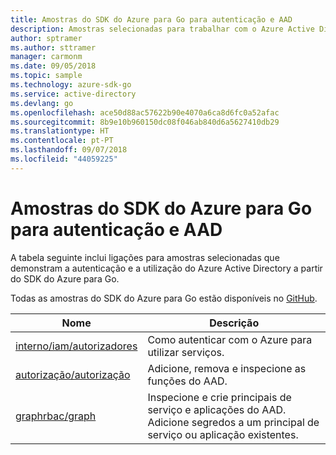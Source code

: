 ```yaml
---
title: Amostras do SDK do Azure para Go para autenticação e AAD
description: Amostras selecionadas para trabalhar com o Azure Active Directory (AAD) e a autenticação a partir do SDK do Azure para Go.
author: sptramer
ms.author: sttramer
manager: carmonm
ms.date: 09/05/2018
ms.topic: sample
ms.technology: azure-sdk-go
ms.service: active-directory
ms.devlang: go
ms.openlocfilehash: ace50d88ac57622b90e4070a6ca8d6fc0a52afac
ms.sourcegitcommit: 8b9e10b960150dc08f046ab840d6a5627410db29
ms.translationtype: HT
ms.contentlocale: pt-PT
ms.lasthandoff: 09/07/2018
ms.locfileid: "44059225"
---
```

# <a name="azure-sdk-for-go-samples-for-authentication-and-aad"></a>Amostras do SDK do Azure para Go para autenticação e AAD

A tabela seguinte inclui ligações para amostras selecionadas que demonstram a autenticação e a utilização do Azure Active Directory a partir do SDK do Azure para Go.

Todas as amostras do SDK do Azure para Go estão disponíveis no [GitHub](https://github.com/Azure-Samples/azure-sdk-for-go-samples).

| Nome | Descrição |
|------|-------------|
| [interno/iam/autorizadores](https://github.com/Azure-Samples/azure-sdk-for-go-samples/blob/master/internal/iam/authorizers.go) | Como autenticar com o Azure para utilizar serviços. |
| [autorização/autorização](https://github.com/Azure-Samples/azure-sdk-for-go-samples/blob/master/authorization/authorization.go) | Adicione, remova e inspecione as funções do AAD. |
| [graphrbac/graph](https://github.com/Azure-Samples/azure-sdk-for-go-samples/blob/master/graphrbac/graph.go) | Inspecione e crie principais de serviço e aplicações do AAD. Adicione segredos a um principal de serviço ou aplicação existentes. |
